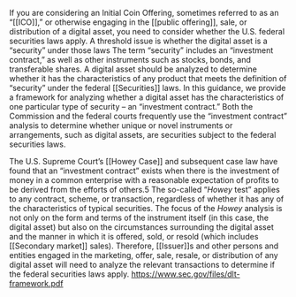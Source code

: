 


If you are considering an Initial Coin Offering, sometimes referred to as an “[[ICO]],” or otherwise engaging in the [[public offering]], sale, or distribution of a digital asset, you need to consider whether the U.S. federal securities laws apply. A threshold issue is whether the digital asset is a “security” under those laws The term “security” includes an “investment contract,” as well as other instruments such as stocks, bonds, and transferable shares. A digital asset should be analyzed to determine whether it has the characteristics of any product that meets the definition of “security” under the federal [[Securities]] laws. In this guidance, we provide a framework for analyzing whether a digital asset has the characteristics of one particular type of security – an “investment contract.” Both the Commission and the federal courts frequently use the “investment contract” analysis to determine whether unique or novel instruments or arrangements, such as digital assets, are securities subject to the federal securities laws.

The U.S. Supreme Court’s [[Howey Case]] and subsequent case law have found that an
“investment contract” exists when there is the investment of money in a common enterprise with a reasonable expectation of profits to be derived from the efforts of others.5 The so-called “_Howey_ test” applies to any contract, scheme, or transaction, regardless of whether it has any of the characteristics of typical securities. The focus of the _Howey_ analysis is not only on the form and terms of the instrument itself (in this case, the digital asset) but also on the circumstances surrounding the digital asset and the manner in which it is offered, sold, or resold (which includes [[Secondary market]] sales). Therefore, [[Issuer]]s and other persons and entities engaged in the marketing, offer, sale, resale, or distribution of any digital asset will need to analyze the relevant transactions to determine if the federal securities laws apply.
https://www.sec.gov/files/dlt-framework.pdf